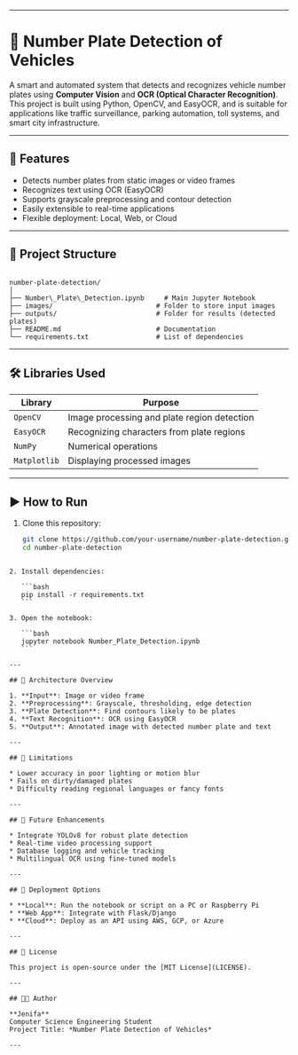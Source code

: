 

---


# 🚗 Number Plate Detection of Vehicles

A smart and automated system that detects and recognizes vehicle number plates using **Computer Vision** and **OCR (Optical Character Recognition)**. This project is built using Python, OpenCV, and EasyOCR, and is suitable for applications like traffic surveillance, parking automation, toll systems, and smart city infrastructure.

---

## 📌 Features

- Detects number plates from static images or video frames  
- Recognizes text using OCR (EasyOCR)  
- Supports grayscale preprocessing and contour detection  
- Easily extensible to real-time applications  
- Flexible deployment: Local, Web, or Cloud

---

## 🧾 Project Structure

```

number-plate-detection/
│
├── Number\_Plate\_Detection.ipynb     # Main Jupyter Notebook
├── images/                          # Folder to store input images
├── outputs/                         # Folder for results (detected plates)
├── README.md                        # Documentation
└── requirements.txt                 # List of dependencies

````

---

## 🛠️ Libraries Used

| Library      | Purpose                                                  |
|--------------|----------------------------------------------------------|
| `OpenCV`     | Image processing and plate region detection              |
| `EasyOCR`    | Recognizing characters from plate regions                |
| `NumPy`      | Numerical operations                                     |
| `Matplotlib` | Displaying processed images                              |

---

## ▶️ How to Run

1. Clone this repository:
   ```bash
   git clone https://github.com/your-username/number-plate-detection.git
   cd number-plate-detection
````

2. Install dependencies:

   ```bash
   pip install -r requirements.txt
   ```

3. Open the notebook:

   ```bash
   jupyter notebook Number_Plate_Detection.ipynb
   ```

---

## 🧱 Architecture Overview

1. **Input**: Image or video frame
2. **Preprocessing**: Grayscale, thresholding, edge detection
3. **Plate Detection**: Find contours likely to be plates
4. **Text Recognition**: OCR using EasyOCR
5. **Output**: Annotated image with detected number plate and text

---

## 🚫 Limitations

* Lower accuracy in poor lighting or motion blur
* Fails on dirty/damaged plates
* Difficulty reading regional languages or fancy fonts

---

## 🔮 Future Enhancements

* Integrate YOLOv8 for robust plate detection
* Real-time video processing support
* Database logging and vehicle tracking
* Multilingual OCR using fine-tuned models

---

## 🚀 Deployment Options

* **Local**: Run the notebook or script on a PC or Raspberry Pi
* **Web App**: Integrate with Flask/Django
* **Cloud**: Deploy as an API using AWS, GCP, or Azure

---

## 📜 License

This project is open-source under the [MIT License](LICENSE).

---

## 👩‍💻 Author

**Jenifa**
Computer Science Engineering Student
Project Title: *Number Plate Detection of Vehicles*

---
